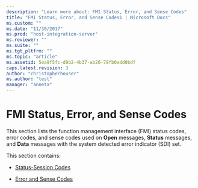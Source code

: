 ```yaml
---
description: "Learn more about: FMI Status, Error, and Sense Codes"
title: "FMI Status, Error, and Sense Codes1 | Microsoft Docs"
ms.custom: ""
ms.date: "11/30/2017"
ms.prod: "host-integration-server"
ms.reviewer: ""
ms.suite: ""
ms.tgt_pltfrm: ""
ms.topic: "article"
ms.assetid: 5ea9f5fc-d9b2-4b37-ab26-78fb0add0bdf
caps.latest.revision: 3
author: "christopherhouser"
ms.author: "test"
manager: "anneta"
---
```

# FMI Status, Error, and Sense Codes
This section lists the function management interface (FMI) status codes, error codes, and sense codes used on **Open** messages, **Status** messages, and **Data** messages with the system detected error indicator (SDI) set.  
  
 This section contains:  
  
-   [Status-Session Codes](../core/status-session-codes1.md)  
  
-   [Error and Sense Codes](../core/error-and-sense-codes2.md)
